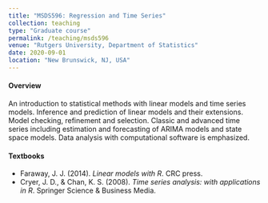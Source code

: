 ```yaml
---
title: "MSDS596: Regression and Time Series"
collection: teaching
type: "Graduate course"
permalink: /teaching/msds596
venue: "Rutgers University, Department of Statistics"
date: 2020-09-01
location: "New Brunswick, NJ, USA"
---
```


#### Overview

An introduction to statistical methods with linear models and time series models. Inference and prediction of linear models and their extensions. Model checking, refinement and selection. Classic and advanced time series including estimation and forecasting of ARIMA models and state space models. Data analysis with computational software is emphasized.

#### Textbooks

* Faraway, J. J. (2014). *Linear models with R*. CRC press.
* Cryer, J. D., & Chan, K. S. (2008). *Time series analysis: with applications in R*. Springer Science & Business Media.
